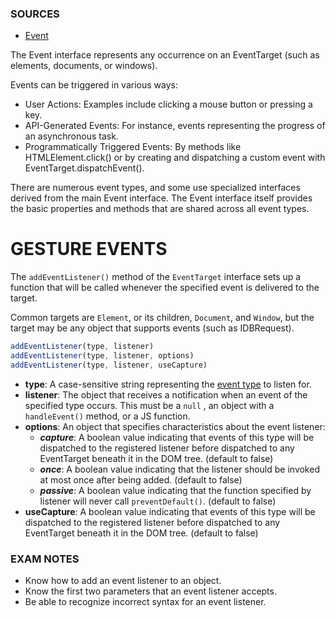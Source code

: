 ### SOURCES
- [Event](https://developer.mozilla.org/en-US/docs/Web/API/Event)

The Event interface represents any occurrence on an EventTarget (such as elements, documents, or windows).

Events can be triggered in various ways:

- User Actions: Examples include clicking a mouse button or pressing a key.
- API-Generated Events: For instance, events representing the progress of an asynchronous task.
- Programmatically Triggered Events: By methods like HTMLElement.click() or by creating and dispatching a custom event with EventTarget.dispatchEvent().

There are numerous event types, and some use specialized interfaces derived from the main Event interface. The Event interface itself provides the basic properties and methods that are shared across all event types.
# GESTURE EVENTS

The `addEventListener()` method of the `EventTarget` interface sets up a function that will be called whenever the specified event is delivered to the target.

Common targets are `Element`, or its children, `Document`, and `Window`, but the target may be any object that supports events (such as IDBRequest).

```javascript
addEventListener(type, listener)
addEventListener(type, listener, options)
addEventListener(type, listener, useCapture)
```

- **type**: A case-sensitive string representing the [event type](https://developer.mozilla.org/en-US/docs/Web/Events) to listen for.
- **listener**: The object that receives a notification when an event of the specified type occurs. This must be a `null` , an object with a `handleEvent()` method, or a JS function.
- **options**: An object that specifies characteristics about the event listener:
	- ***capture***: A boolean value indicating that events of this type will be dispatched to the registered listener before dispatched to any EventTarget beneath it in the DOM tree. (default to false)
	- ***once***: A boolean value indicating that the listener should be invoked at most once after being added. (default to false)
	- ***passive***: A boolean value indicating that the function specified by listener will never call `preventDefault()`. (default to false)
- **useCapture**: A boolean value indicating that events of this type will be dispatched to the registered listener before dispatched to any EventTarget beneath it in the DOM tree. (default to false)

### EXAM NOTES

- Know how to add an event listener to an object.
- Know the first two parameters that an event listener accepts.
- Be able to recognize incorrect syntax for an event listener.